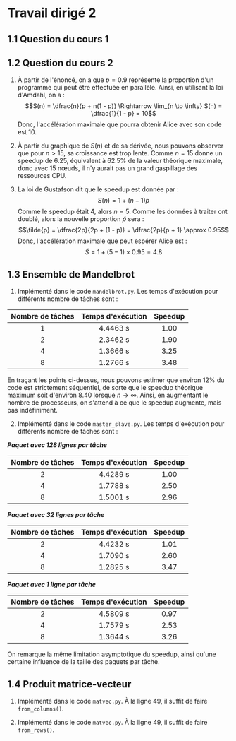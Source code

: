 # Travail dirigé 2

## 1.1 Question du cours 1

## 1.2 Question du cours 2

1. À partir de l'énoncé, on a que $p = 0.9$ représente la proportion d'un programme qui peut être effectuée en parallèle. Ainsi, en utilisant la loi d'Amdahl, on a : $$S(n) = \dfrac{n}{p + n(1 - p)} \Rightarrow \lim_{n \to \infty} S(n) = \dfrac{1}{1 - p} = 10$$
Donc, l'accélération maximale que pourra obtenir Alice
avec son code est 10.

2. À partir du graphique de $S(n)$ et de sa dérivée, nous pouvons observer que pour $n > 15$, sa croissance est trop lente. Comme $n = 15$ donne un speedup de 6.25, équivalent à 62.5% de la valeur théorique maximale, donc avec 15 nœuds, il n'y aurait pas un grand gaspillage des ressources CPU.

3. La loi de Gustafson dit que le speedup est donnée par : $$S(n) = 1 + (n - 1) p$$
Comme le speedup était 4, alors $n = 5$. Comme les données à traiter ont doublé, alors la nouvelle proportion $\tilde{p}$ sera : $$\tilde{p} = \dfrac{2p}{2p + (1 - p)} = \dfrac{2p}{p + 1} \approx 0.95$$
Donc, l'accélération maximale que peut espérer Alice est : $$\tilde{S} = 1 + (5 - 1) \times 0.95 = 4.8$$

## 1.3 Ensemble de Mandelbrot

1. Implémenté dans le code `mandelbrot.py`. Les temps d'exécution pour différents nombre de tâches sont :

| Nombre de tâches | Temps d'exécution | Speedup |
| :--------------: | :---------------: | :-----: |
|                1 |          4.4463 s |    1.00 |
|                2 |          2.3462 s |    1.90 |
|                4 |          1.3666 s |    3.25 |
|                8 |          1.2766 s |    3.48 |

En traçant les points ci-dessus, nous pouvons estimer que environ 12% du code est strictement séquentiel, de sorte que le speedup théorique maximum soit d'environ 8.40 lorsque $n \to \infty$. Ainsi, en augmentant le nombre de processeurs, on s'attend à ce que le speedup augmente, mais pas indéfiniment.

2. Implémenté dans le code `master_slave.py`. Les temps d'exécution pour différents nombre de tâches sont :

***Paquet avec 128 lignes par tâche***

| Nombre de tâches | Temps d'exécution | Speedup |
| :--------------: | :---------------: | :-----: |
|                2 |          4.4289 s |    1.00 |
|                4 |          1.7788 s |    2.50 |
|                8 |          1.5001 s |    2.96 |

***Paquet avec 32 lignes par tâche***

| Nombre de tâches | Temps d'exécution | Speedup |
| :--------------: | :---------------: | :-----: |
|                2 |          4.4232 s |    1.01 |
|                4 |          1.7090 s |    2.60 |
|                8 |          1.2825 s |    3.47 |

***Paquet avec 1 ligne par tâche***

| Nombre de tâches | Temps d'exécution | Speedup |
| :--------------: | :---------------: | :-----: |
|                2 |          4.5809 s |    0.97 |
|                4 |          1.7579 s |    2.53 |
|                8 |          1.3644 s |    3.26 |

On remarque la même limitation asymptotique du speedup, ainsi qu'une certaine influence de la taille des paquets par tâche.

## 1.4 Produit matrice-vecteur

1. Implémenté dans le code `matvec.py`. À la ligne 49, il suffit de faire `from_columns()`.

2. Implémenté dans le code `matvec.py`. À la ligne 49, il suffit de faire `from_rows()`.
